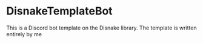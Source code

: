 # DisnakeTemplateBot
This is a Discord bot template on the Disnake library. The template is written entirely by me
